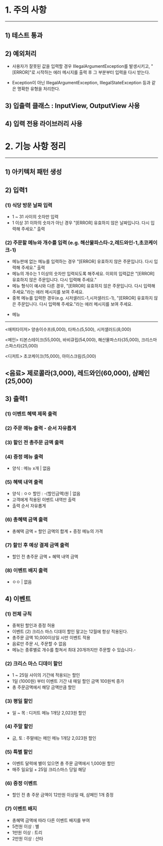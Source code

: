 # 1. 주의 사항

---
## 1) 테스트 통과

## 2) 예외처리
* 사용자가 잘못된 값을 입력할 경우 IllegalArgumentException를 발생시키고, 
"[ERROR]"로 시작하는 에러 메시지를 출력 후 그 부분부터 입력을 다시 받는다.

* Exception이 아닌 IllegalArgumentException, IllegalStateException 등과 같은 명확한 유형을 처리한다.

## 3) 입출력 클래스 : InputView, OutputView 사용

## 4) 입력 전용 라이브러리 사용



# 2. 기능 사항 정리

---
## 1) 아키텍처 패턴 생성

## 2) 입력1
### (1) 식당 방문 날짜 입력
- 1 ~ 31 사이의 숫자만 입력
- 1 이상 31 이하의 숫자가 아닌 경우  "[ERROR] 유효하지 않은 날짜입니다. 다시 입력해 주세요." 출력

### (2) 주문할 메뉴와 개수를 입력 (e.g. 해산물파스타-2,레드와인-1,초코케이크-1)
- 메뉴판에 없는 메뉴를 입력하는 경우 "[ERROR] 유효하지 않은 주문입니다. 다시 입력해 주세요." 출력
- 메뉴의 개수는 1 이상의 숫자만 입력되도록 해주세요. 이외의 입력값은 "[ERROR] 유효하지 않은 주문입니다. 다시 입력해 주세요."
- 메뉴 형식이 예시와 다른 경우, "[ERROR] 유효하지 않은 주문입니다. 다시 입력해 주세요."라는 에러 메시지를 보여 주세요.
- 중복 메뉴를 입력한 경우(e.g. 시저샐러드-1,시저샐러드-1), "[ERROR] 유효하지 않은 주문입니다. 다시 입력해 주세요."라는 에러 메시지를 보여 주세요.

* 메뉴

---
<애피타이저>
  양송이수프(6,000), 타파스(5,500), 시저샐러드(8,000)

<메인>
티본스테이크(55,000), 바비큐립(54,000), 해산물파스타(35,000), 크리스마스파스타(25,000)

<디저트>
초코케이크(15,000), 아이스크림(5,000)

<음료>
제로콜라(3,000), 레드와인(60,000), 샴페인(25,000)
---


## 3) 출력1
### (1) 이벤트 혜택 제목 출력

### (2) 주문 메뉴 출력 - 순서 자유롭게

### (3) 할인 전  총주문 금액 출력

### (4) 증정 메뉴 출력
- 양식 : 메뉴 x개 | 없음

### (5) 혜택 내역 출력
- 양식 : ㅇㅇ 할인 : -(할인금액)원 | 없음
- 고객에게 적용된 이벤트 내역만 출력
- 출력 순서 자유롭게

### (6) 총혜택 금액 출력
- 총혜택 금액 = 할인 금액의 합계 + 증정 메뉴의 가격

### (7) 할인 후 예상 결제 금액 출력
- 할인 전 총주문 금액 + 혜택 내역 금액

### (8) 이벤트 배지 출력
- ㅇㅇ | 없음



## 4) 이벤트
### (1) 전체 규칙
- 중복된 할인과 증정 허용
- 이벤트 (2) 크리스 마스 디데이 할인 말고는 12월에 항상 적용된다.
- 총주문 금액 10,000이상일 시만 이벤트 적용
- 음료만 주문 시, 주문할 수 없음
- 메뉴는 종류별로 개수를 합쳐서 최대 20개까지만 주문할 수 있습니다.-

### (2) 크리스 마스 디데이 할인
- 1 ~ 25일 사이의 기간에 적용되는 할인
- 1일 (1000원) 부터 이벤트 기간 내 매일 할인 금액 100원씩 증가
- 총 주문금액에서 해당 금액만큼 할인

### (3) 평일 할인
- 일 ~ 목 : 디저트 메뉴 1개당 2,023원 할인

### (4) 주말 할인
- 금, 토 : 주말에는 메인 메뉴 1개당 2,023원 할인

### (5) 특별 할인
- 이벤트 달력에 별이 있으면 총 주문 금액에서 1,000원 할인
- 매주 일요일 + 25일 크리스마스 당일 해당

### (6) 증정 이벤트
- 할인 전 총 주문 금액이 12만원 이상일 때, 샴페인 1개 증정

### (7) 이벤트 배지
- 총혜택 금액에 따라 다른 이벤트 배지를 부여
- 5천원 이상 : 별
- 1만원 이상 : 트리
- 2만원 이상 : 산타